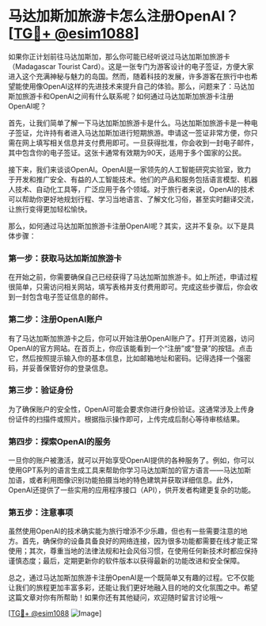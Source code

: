 # 马达加斯加旅游卡怎么注册OpenAI？[[TG💪+ @esim1088](https://t.me/s/esim1088)]

如果你正计划前往马达加斯加，那么你可能已经听说过马达加斯加旅游卡（Madagascar Tourist Card）。这是一张专门为游客设计的电子签证，方便大家进入这个充满神秘与魅力的岛国。然而，随着科技的发展，许多游客在旅行中也希望能使用像OpenAI这样的先进技术来提升自己的体验。那么，问题来了：马达加斯加旅游卡和OpenAI之间有什么联系呢？如何通过马达加斯加旅游卡注册OpenAI呢？

首先，让我们简单了解一下马达加斯加旅游卡是什么。马达加斯加旅游卡是一种电子签证，允许持有者进入马达加斯加进行短期旅游。申请这一签证非常方便，你只需在网上填写相关信息并支付费用即可。一旦获得批准，你会收到一封电子邮件，其中包含你的电子签证。这张卡通常有效期为90天，适用于多个国家的公民。

接下来，我们来谈谈OpenAI。OpenAI是一家领先的人工智能研究实验室，致力于开发和推广安全、有益的人工智能技术。他们的产品和服务包括语言模型、机器人技术、自动化工具等，广泛应用于各个领域。对于旅行者来说，OpenAI的技术可以帮助你更好地规划行程、学习当地语言、了解文化习俗，甚至实时翻译交流，让旅行变得更加轻松愉快。

那么，如何通过马达加斯加旅游卡注册OpenAI呢？其实，这并不复杂。以下是具体步骤：

### 第一步：获取马达加斯加旅游卡

在开始之前，你需要确保自己已经获得了马达加斯加旅游卡。如上所述，申请过程很简单，只需访问相关网站，填写表格并支付费用即可。完成这些步骤后，你会收到一封包含电子签证信息的邮件。

### 第二步：注册OpenAI账户

有了马达加斯加旅游卡之后，你可以开始注册OpenAI账户了。打开浏览器，访问OpenAI的官方网站。在首页上，你应该能看到一个“注册”或“登录”的按钮。点击它，然后按照提示输入你的基本信息，比如邮箱地址和密码。记得选择一个强密码，并妥善保管好你的登录信息。

### 第三步：验证身份

为了确保账户的安全性，OpenAI可能会要求你进行身份验证。这通常涉及上传身份证件的扫描件或照片。根据指示操作即可，上传完成后耐心等待审核结果。

### 第四步：探索OpenAI的服务

一旦你的账户被激活，就可以开始享受OpenAI提供的各种服务了。例如，你可以使用GPT系列的语言生成工具来帮助你学习马达加斯加的官方语言——马达加斯加语，或者利用图像识别功能拍摄当地的特色建筑并获取详细信息。此外，OpenAI还提供了一些实用的应用程序接口（API），供开发者构建更复杂的功能。

### 第五步：注意事项

虽然使用OpenAI的技术确实能为旅行增添不少乐趣，但也有一些需要注意的地方。首先，确保你的设备具备良好的网络连接，因为很多功能都需要在线才能正常使用；其次，尊重当地的法律法规和社会风俗习惯，在使用任何新技术时都应保持谨慎态度；最后，定期更新你的软件版本以获得最新的功能改进和安全保障。

总之，通过马达加斯加旅游卡注册OpenAI是一个既简单又有趣的过程。它不仅能让我们的旅程更加丰富多彩，还能让我们更好地融入目的地的文化氛围之中。希望这篇文章对你有所帮助！如果你还有其他疑问，欢迎随时留言讨论哦～ 

[[TG💪+ @esim1088](https://t.me/s/esim1088) ![Image](https://i.postimg.cc/4NQfJmqS/Snipaste-2025-05-13-00-14-12.png)]